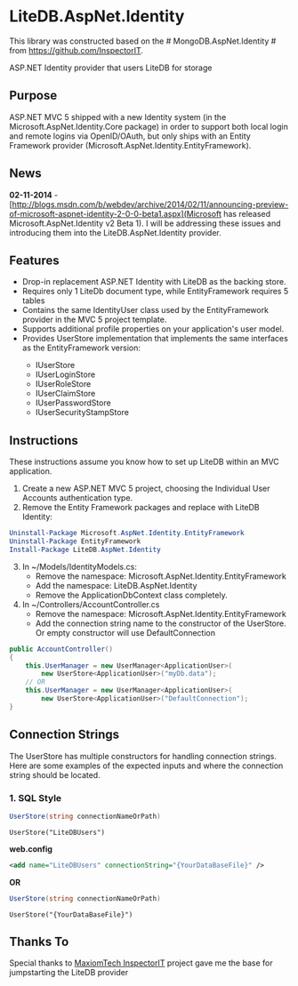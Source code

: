 LiteDB.AspNet.Identity
=======================

This library was constructed based on the # MongoDB.AspNet.Identity # from https://github.com/InspectorIT.


ASP.NET Identity provider that users LiteDB for storage



## Purpose ##

ASP.NET MVC 5 shipped with a new Identity system (in the Microsoft.AspNet.Identity.Core package) in order to support both local login and remote logins via OpenID/OAuth, but only ships with an
Entity Framework provider (Microsoft.AspNet.Identity.EntityFramework).

## News ##
__02-11-2014__ - [http://blogs.msdn.com/b/webdev/archive/2014/02/11/announcing-preview-of-microsoft-aspnet-identity-2-0-0-beta1.aspx](Microsoft has released Microsoft.AspNet.Identity v2 Beta 1). I will be addressing these issues and introducing them into the LiteDB.AspNet.Identity provider.

## Features ##
* Drop-in replacement ASP.NET Identity with LiteDB as the backing store.
* Requires only 1 LiteDb document type, while EntityFramework requires 5 tables
* Contains the same IdentityUser class used by the EntityFramework provider in the MVC 5 project template.
* Supports additional profile properties on your application's user model.
* Provides UserStore<TUser> implementation that implements the same interfaces as the EntityFramework version:
    * IUserStore<TUser>
    * IUserLoginStore<TUser>
    * IUserRoleStore<TUser>
    * IUserClaimStore<TUser>
    * IUserPasswordStore<TUser>
    * IUserSecurityStampStore<TUser>

## Instructions ##
These instructions assume you know how to set up LiteDB within an MVC application.

1. Create a new ASP.NET MVC 5 project, choosing the Individual User Accounts authentication type.
2. Remove the Entity Framework packages and replace with LiteDB Identity:

```PowerShell
Uninstall-Package Microsoft.AspNet.Identity.EntityFramework
Uninstall-Package EntityFramework
Install-Package LiteDB.AspNet.Identity
```
    
3. In ~/Models/IdentityModels.cs:
    * Remove the namespace: Microsoft.AspNet.Identity.EntityFramework
    * Add the namespace: LiteDB.AspNet.Identity
	* Remove the ApplicationDbContext class completely.
4. In ~/Controllers/AccountController.cs
    * Remove the namespace: Microsoft.AspNet.Identity.EntityFramework
    * Add the connection string name to the constructor of the UserStore. Or empty constructor will use DefaultConnection

```C#
public AccountController()
{
    this.UserManager = new UserManager<ApplicationUser>(
        new UserStore<ApplicationUser>("myDb.data");
    // OR 
    this.UserManager = new UserManager<ApplicationUser>(
        new UserStore<ApplicationUser>("DefaultConnection");
}
```

## Connection Strings ##
The UserStore has multiple constructors for handling connection strings. Here are some examples of the expected inputs and where the connection string should be located.

### 1. SQL Style ###
```C#
UserStore(string connectionNameOrPath)
```
<code>UserStore("LiteDBUsers")</code>

**web.config**
```xml
<add name="LiteDBUsers" connectionString="{YourDataBaseFile}" />
```

**OR**

```C#
UserStore(string connectionNameOrPath)
```
<code>UserStore("{YourDataBaseFile}")</code>


## Thanks To ##

Special thanks to [MaxiomTech InspectorIT](https://github.com/InspectorIT) project gave me the base for jumpstarting the LiteDB provider
